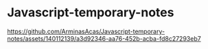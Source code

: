 # Javascript-temporary-notes

https://github.com/ArminasAcas/Javascript-temporary-notes/assets/140112139/a3d92346-aa76-452b-acba-fd8c27293eb7

